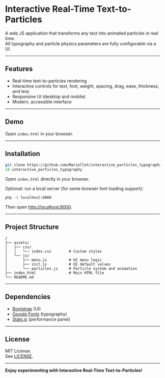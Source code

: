 # Interactive Real-Time Text-to-Particles

A web JS application that transforms any text into animated particles in real time.  
All typography and particle physics parameters are fully configurable via a UI.

---

## Features

- Real-time text-to-particles rendering
- Interactive controls for text, font, weight, spacing, drag, ease, thickness, and lerp
- Responsive UI (desktop and mobile)
- Modern, accessible interface

---

## Demo

Open `index.html` in your browser.

---

## Installation

```sh
git clone https://github.com/Mariollet/interactive_particles_typography.git
cd interactive_particles_typography
```

Open `index.html` directly in your browser.

Optional: run a local server (for some browser font loading support):

```sh
php -S localhost:8000
```
Then open [http://localhost:8000](http://localhost:8000).

---

## Project Structure

```
/
├── assets/
│   ├── css/
│   │   └── index.css        # Custom styles
│   └── js/
│       ├── menu.js          # UI menu logic
│       ├── init.js          # UI default values
│       └── particles.js     # Particle system and animation
├── index.html               # Main HTML file
└── README.md
```

---

## Dependencies

- [Bootstrap](https://getbootstrap.com/) (UI)
- [Google Fonts](https://fonts.google.com/) (typography)
- [Stats.js](https://github.com/mrdoob/stats.js/) (performance panel)

---

## License

MIT License.  
See [LICENSE](LICENSE).

---

**Enjoy experimenting with Interactive Real-Time Text-to-Particles!**
